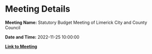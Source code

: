 # Meeting Details

**Meeting Name:** Statutory Budget Meeting of Limerick City and County Council

**Date and Time:** 2022-11-25 10:00:00

**[Link to Meeting](https://www.limerick.ie/council/whats-on/statutory-budget-meeting-limerick-city-and-county-council-5)**
